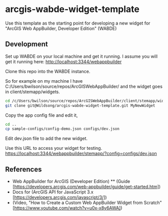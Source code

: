 # arcgis-wabde-widget-template

Use this template as the starting point for developing a new widget
for "ArcGIS Web AppBuilder, Developer Edition" (WABDE)

## Development

Set up WABDE on your local machine and get it running. I assume you will get it running here: <http://localhost:3344/webappbuilder>

Clone this repo into the WABDE instance.

So for example on my machine I have C:/Users/bwilson/source/repos/ArcGISWebAppBuilder/
and the widget goes in client/stemapp/widgets.

```bash
cd /c/Users/bwilson/source/repos/ArcGISWebAppBuilder/client/stemapp/widgets
git clone git@Wildsong/arcgis-wabde-widget-template.git MyNewWidget
```

Copy the app config file and edit it,

```bash
cd ..
cp sample-configs/config-demo.json configs/dev.json
```

Edit dev.json file to add the new widget.

Use this URL to access your widget for testing. <https://localhost:3344/webappbuilder/stemapp/?config=configs/dev.json>

## References

* Web AppBuilder for ArcGIS (Developer Edition)
** (Guide [https://developers.arcgis.com/web-appbuilder/guide/get-started.htm])
* Docs for (ArcGIS API for JavaScript 3.x [https://developers.arcgis.com/javascript/3/])
* (Video, "How to Create a Custom Web AppBuilder Widget from Scratch" [https://www.youtube.com/watch?v=u0x-x8y6AWA])
